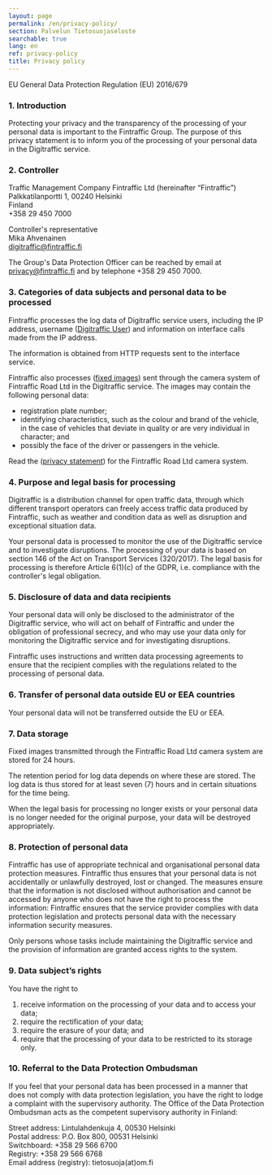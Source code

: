 ```yaml
---
layout: page
permalink: /en/privacy-policy/
section: Palvelun Tietosuojaseloste
searchable: true
lang: en
ref: privacy-policy
title: Privacy policy
---
```


EU General Data Protection Regulation (EU) 2016/679

### 1\. Introduction

Protecting your privacy and the transparency of the processing of your personal
data is important to the Fintraffic Group. The purpose of this privacy statement
is to inform you of the processing of your personal data in the Digitraffic
service.

### 2\. Controller

Traffic Management Company Fintraffic Ltd (hereinafter “Fintraffic”)<br/>
Palkkatilanportti 1, 00240 Helsinki<br/> Finland<br/> +358 29 450 7000<br/>

Controller's representative<br/> Mika Ahvenainen<br/>
digitraffic@fintraffic.fi<br/>

The Group's Data Protection Officer can be reached by email at
privacy@fintraffic.fi and by telephone +358 29 450 7000.

### 3\. Categories of data subjects and personal data to be processed

Fintraffic processes the log data of Digitraffic service users, including the IP
address, username
([Digitraffic User](https://www.digitraffic.fi/en/support/instructions/#headers-to-identify-the-application))
and information on interface calls made from the IP address.

The information is obtained from HTTP requests sent to the interface service.

Fintraffic also processes
([fixed images](https://www.digitraffic.fi/en/road-traffic/#weather-cameras))
sent through the camera system of Fintraffic Road Ltd in the Digitraffic
service. The images may contain the following personal data:

- registration plate number;
- identifying characteristics, such as the colour and brand of the vehicle, in
  the case of vehicles that deviate in quality or are very individual in
  character; and
- possibly the face of the driver or passengers in the vehicle.

Read the
([privacy statement](https://www.fintraffic.fi/en/tie/privacy-statement-fintraffic-road-ltd-camera-system))
for the Fintraffic Road Ltd camera system.

### 4\. Purpose and legal basis for processing

Digitraffic is a distribution channel for open traffic data, through which
different transport operators can freely access traffic data produced by
Fintraffic, such as weather and condition data as well as disruption and
exceptional situation data.

Your personal data is processed to monitor the use of the Digitraffic service
and to investigate disruptions. The processing of your data is based on section
146 of the Act on Transport Services (320/2017). The legal basis for processing
is therefore Article 6(1)(c) of the GDPR, i.e. compliance with the controller's
legal obligation.

### 5\. Disclosure of data and data recipients

Your personal data will only be disclosed to the administrator of the
Digitraffic service, who will act on behalf of Fintraffic and under the
obligation of professional secrecy, and who may use your data only for
monitoring the Digitraffic service and for investigating disruptions.

Fintraffic uses instructions and written data processing agreements to ensure
that the recipient complies with the regulations related to the processing of
personal data.

### 6\. Transfer of personal data outside EU or EEA countries

Your personal data will not be transferred outside the EU or EEA.

### 7\. Data storage

Fixed images transmitted through the Fintraffic Road Ltd camera system are
stored for 24 hours.

The retention period for log data depends on where these are stored. The log
data is thus stored for at least seven (7) hours and in certain situations for
the time being.

When the legal basis for processing no longer exists or your personal data is no
longer needed for the original purpose, your data will be destroyed
appropriately.

### 8\. Protection of personal data

Fintraffic has use of appropriate technical and organisational personal data
protection measures. Fintraffic thus ensures that your personal data is not
accidentally or unlawfully destroyed, lost or changed. The measures ensure that
the information is not disclosed without authorisation and cannot be accessed by
anyone who does not have the right to process the information: Fintraffic
ensures that the service provider complies with data protection legislation and
protects personal data with the necessary information security measures.

Only persons whose tasks include maintaining the Digitraffic service and the
provision of information are granted access rights to the system.

### 9\. Data subject’s rights

You have the right to

1. receive information on the processing of your data and to access your data;
2. require the rectification of your data;
3. require the erasure of your data; and
4. require that the processing of your data to be restricted to its storage
   only.

### 10\. Referral to the Data Protection Ombudsman

If you feel that your personal data has been processed in a manner that does not
comply with data protection legislation, you have the right to lodge a complaint
with the supervisory authority. The Office of the Data Protection Ombudsman acts
as the competent supervisory authority in Finland:

Street address: Lintulahdenkuja 4, 00530 Helsinki<br/> Postal address: P.O. Box
800, 00531 Helsinki<br/> Switchboard: +358 29 566 6700<br/> Registry: +358 29
566 6768<br/> Email address (registry): tietosuoja(at)om.fi
